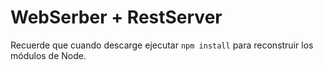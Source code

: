 # WebSerber + RestServer
Recuerde que cuando descarge ejecutar ```npm install``` para reconstruir los módulos de Node.
